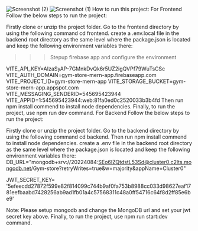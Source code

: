![Screenshot (2)](https://github.com/user-attachments/assets/72889555-6fd3-438b-95a9-876c5930cf78)
![Screenshot (1)](https://github.com/user-attachments/assets/f1c87bc6-6f7d-4448-8287-bd78ea196cfe)
How to run this project:
For Frontend
Follow the below steps to run the project:

Firstly clone or unzip the project folder.
Go to the frontend directory by using the following command cd frontend.
create a .env.local file in the backend root directory as the same level where the package.json is located and keep the following environment variables there:
>>> Stepup firebase app and configure the environment

VITE_API_KEY=AIzaSyAP-7GMnkDvQk6r5UZ2igQVPf79WuTsCSc
VITE_AUTH_DOMAIN=gym-store-mern-app.firebaseapp.com
VITE_PROJECT_ID=gym-store-mern-app
VITE_STORAGE_BUCKET=gym-store-mern-app.appspot.com
VITE_MESSAGING_SENDERID=545695423944
VITE_APPID=1:545695423944:web:81fa0ed0c2520033b3b4fd
Then run npm install commend to install node dependencies.
Finally, to run the project, use npm run dev command.
For Backend
Follow the below steps to run the project:

Firstly clone or unzip the project folder.
Go to the backend directory by using the following command  cd backend.
Then run npm install commend to install node dependencies.
create a .env file in the backend root directory as the same level where the package.json is located and keep the following environment variables there:
DB_URL="mongodb+srv://20224084:SEo6IZQtdstL53Sd@cluster0.c2lts.mongodb.net/Gym-store?retryWrites=true&w=majority&appName=Cluster0"

JWT_SECRET_KEY=
'5efeecdd27872f599e82f814099c744b9af0fa753b8988cc033d98627eaf1781eefbaabd7428256ab9ad1fb01a4c57568311c48a0ff54716c64f8d2ff85e6be9'

Note: Please setup mongodb and change the MongoDB url and set your jwt secret key above.
Finally, to run the project, use npm run start:dev command.
